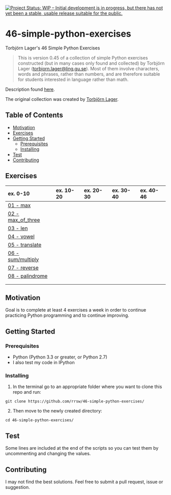 [![Project Status: WIP – Initial development is in progress, but there has not yet been a stable, usable release suitable for the public.](https://www.repostatus.org/badges/latest/wip.svg)](https://www.repostatus.org/#wip)

# 46-simple-python-exercises

Torbjörn Lager's 46 Simple Python Exercises

>This is version 0.45 of a collection of simple Python exercises constructed (but in many cases only found and collected) by Torbjörn Lager (torbjorn.lager@ling.gu.se). Most of them involve characters, words and phrases, rather than numbers, and are therefore suitable for students interested in language rather than math.

Description found [here](http://easyprog99.blogspot.com/2017/02/46-simple-python-exercises.html).

The original collection was created by [Torbjörn Lager](https://www.gu.se/english/about_the_university/staff/?languageId=100001&userId=xlagto).

## Table of Contents

- [Motivation](#motivation)
- [Exercises](#exercises)
- [Getting Started](#getting-started)
	- [Prerequisites](#prerequisites)
	- [Installing](#installing)
- [Test](#test)
- [Contributing](#contributing)

## Exercises

| ex. 0-10 | ex. 10-20 | ex. 20-30 | ex. 30-40 | ex. 40-46 |
| :--- | :--- | :--- | :--- | :--- |
| [01 - max](ex01.py) |  |  |  |  |
| [02 - max_of_three](ex02.py) |  |  |  |  |
| [03 - len](ex03.py) |  |  |  |  |
| [04 - vowel](ex04.py) |  |  |  |  |
| [05 - translate](ex05.py) |  |  |  |  |
| [06 - sum/multiply](ex06.py) |  |  |  |  |
| [07 - reverse](ex07.py) |  |  |  |  |
| [08 - palindrome](ex08.py) |  |  |  |  |
|  |  |  |  |  |
|  |  |  |  |  |

## Motivation

Goal is to complete at least 4 exercises a week in order to continue practicing Python programming and to continue improving.


## Getting Started

### Prerequisites

* Python (Python 3.3 or greater, or Python 2.7)
* I also test my code in IPython

### Installing


1. In the terminal go to an appropriate folder where you want to clone this repo and run:
```
git clone https://github.com/rrsw/46-simple-python-exercises/
```

2. Then move to the newly created directory:
```
cd 46-simple-python-exercises/
```

## Test

Some lines are included at the end of the scripts so you can test them by uncommenting and changing the values.

## Contributing

I may not find the best solutions. Feel free to submit a pull request, issue or suggestion.
